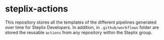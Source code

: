 # steplix-actions

This repository stores all the templates of the different pipelines generated over time for Steplix Developers. In addition, in `.github/workflows` folder are stored the reusable `actions` from any repository within the Steplix group.
